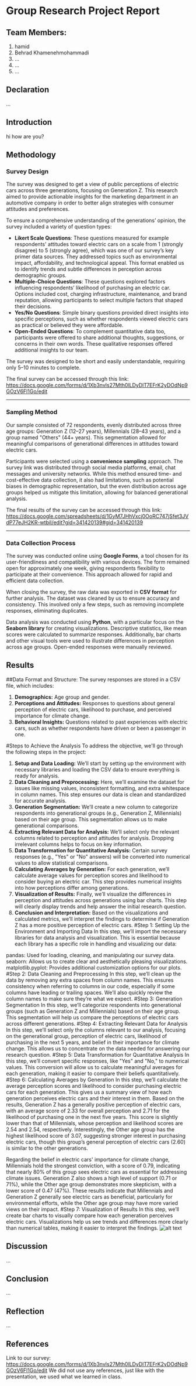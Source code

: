 # Group Research Project Report

## Team Members:
1. hamid
2. Behrad Khamenehmohammadi 
3. ... 
4. ... 
5. ... 

## Declaration
... 

## Introduction
hi how are you?

## Methodology

### Survey Design

The survey was designed to get a view of public perceptions of electric cars across three generations, focusing on Generation Z. This research aimed to provide actionable insights for the marketing department in an automotive company in order to better align strategies with consumer attitudes and preferences.

To ensure a comprehensive understanding of the generations’ opinion, the survey included a variety of question types:
- **Likert Scale Questions**: These questions measured for example respondents' attitudes toward electric cars on a scale from 1 (strongly disagree) to 5 (strongly agree), which was one of our survey’s key primer data sources. They addressed topics such as environmental impact, affordability, and technological appeal. This format enabled us to identify trends and subtle differences in perception across demographic groups.
- **Multiple-Choice Questions**: These questions explored factors influencing respondents’ likelihood of purchasing an electric car. Options included cost, charging infrastructure, maintenance, and brand reputation, allowing participants to select multiple factors that shaped their decisions.
- **Yes/No Questions**: Simple binary questions provided direct insights into specific perceptions, such as whether respondents viewed electric cars as practical or believed they were affordable.
- **Open-Ended Questions**: To complement quantitative data too, participants were offered to share additional thoughts, suggestions, or concerns in their own words. These qualitative responses offered additional insights to our team.

The survey was designed to be short and easily understandable, requiring only 5–10 minutes to complete.

The final survey can be accessed through this link: https://docs.google.com/forms/d/1Xb3nvls27Mth0lLDyDlT7EFrK2yDOdNp9GOzV6Fl1Go/edit

---

### Sampling Method

Our sample consisted of 72 respondents, evenly distributed across three age groups: Generation Z (12–27 years), Millennials (28–43 years), and a group named "Others" (44+ years). This segmentation allowed for meaningful comparisons of generational differences in attitudes toward electric cars.

Participants were selected using a **convenience sampling** approach. The survey link was distributed through social media platforms, email, chat messages and university networks. While this method ensured time- and cost-effective data collection, it also had limitations, such as potential biases in demographic representation, but the even distribution across age groups helped us mitigate this limitation, allowing for balanced generational analysis.

The final results of the survey can be accessed through this link: https://docs.google.com/spreadsheets/d/1GyM7JHhVxcj0OoRC747jSfet3JVdP77eJH2KR-wtbiI/edit?gid=341420139#gid=341420139

---

### Data Collection Process

The survey was conducted online using **Google Forms**, a tool chosen for its user-friendliness and compatibility with various devices. The form remained open for approximately one week, giving respondents flexibility to participate at their convenience. This approach allowed for rapid and efficient data collection.

When closing the survey, the raw data was exported in **CSV format** for further analysis. The dataset was cleaned by us to ensure accuracy and consistency. This involved only a few steps, such as removing incomplete responses, eliminating duplicates.

Data analysis was conducted using **Python**, with a particular focus on the **Seaborn library** for creating visualizations. Descriptive statistics, like mean scores were calculated to summarize responses. Additionally, bar charts and other visual tools were used to illustrate differences in perception across age groups. Open-ended responses were manually reviewed.

## Results
##Data Format and Structure:
The survey responses are stored in a CSV file, which includes:
1. **Demographics:**
Age group and gender.
2. **Perceptions and Attitudes:**
Responses to questions about general perception of electric cars, likelihood to purchase, and perceived importance for climate change.
3. **Behavioral Insights:** Questions related to past experiences with electric cars, such as whether respondents have driven or been a passenger in one.

#Steps to Achieve the Analysis
To address the objective, we'll go through the following steps in the project:
1.   **Setup and Data Loading:** We’ll start by setting up the environment with necessary libraries and loading the CSV data to ensure everything is ready for analysis.
2.   **Data Cleaning and Preprocessing:**
Here, we’ll examine the dataset for issues like missing values, inconsistent formatting, and extra whitespace in column names. This step ensures our data is clean and standardized for accurate analysis.
3. **Generation Segmentation:**
We’ll create a new column to categorize respondents into generational groups (e.g., Generation Z, Millennials) based on their age group. This segmentation allows us to make generational comparisons.
4. **Extracting Relevant Data for Analysis:**
We’ll select only the relevant columns related to perception and attitudes for analysis. Dropping irrelevant columns helps to focus on key information.
5. **Data Transformation for Quantitative Analysis:**
Certain survey responses (e.g., "Yes" or "No" answers) will be converted into numerical values to allow statistical comparisons.
6. **Calculating Averages by Generation:**
For each generation, we’ll calculate average values for perception scores and likelihood to consider buying an electric car. This step provides numerical insights into how perceptions differ among generations.
7. **Visualization of Results:**
Finally, we’ll visualize the differences in perception and attitudes across generations using bar charts. This step will clearly display trends and help answer the initial research question.
8. **Conclusion and Interpretation:**
Based on the visualizations and calculated metrics, we’ll interpret the findings to determine if Generation Z has a more positive perception of electric cars.
#Step 1: Setting Up the Environment and Importing Data
In this step, we’ll import the necessary libraries for data analysis and visualization. This is essential because each library has a specific role in handling and visualizing our data:

pandas: Used for loading, cleaning, and manipulating our survey data.
seaborn: Allows us to create clear and aesthetically pleasing visualizations.
matplotlib.pyplot: Provides additional customization options for our plots.
#Step 2: Data Cleaning and Preprocessing
In this step, we’ll clean up the data by removing any extra spaces from column names. This ensures consistency when referring to columns in our code, especially if some columns have leading or trailing spaces. We’ll also quickly review the column names to make sure they’re what we expect.
#Step 3: Generation Segmentation
In this step, we’ll categorize respondents into generational groups (such as Generation Z and Millennials) based on their age group. This segmentation will help us compare the perceptions of electric cars across different generations.
#Step 4: Extracting Relevant Data for Analysis
In this step, we’ll select only the columns relevant to our analysis, focusing on the generational group, perception of electric cars, likelihood of purchasing in the next 5 years, and belief in their importance for climate change. This allows us to concentrate on the data needed for answering our research question.
#Step 5: Data Transformation for Quantitative Analysis
In this step, we’ll convert specific responses, like "Yes" and "No," to numerical values. This conversion will allow us to calculate meaningful averages for each generation, making it easier to compare their beliefs quantitatively.
#Step 6: Calculating Averages by Generation
In this step, we’ll calculate the average perception scores and likelihood to consider purchasing electric cars for each generation. This gives us a summary view of how each generation perceives electric cars and their interest in them.
Based on the results, Generation Z has a generally positive perception of electric cars, with an average score of 2.33 for overall perception and 2.71 for the likelihood of purchasing one in the next five years. This score is slightly lower than that of Millennials, whose perception and likelihood scores are 2.54 and 2.54, respectively. Interestingly, the Other age group has the highest likelihood score of 3.07, suggesting stronger interest in purchasing electric cars, though this group’s general perception of electric cars (2.60) is similar to the other generations.

Regarding the belief in electric cars' importance for climate change, Millennials hold the strongest conviction, with a score of 0.79, indicating that nearly 80% of this group sees electric cars as essential for addressing climate issues. Generation Z also shows a high level of support (0.71 or 71%), while the Other age group demonstrates more skepticism, with a lower score of 0.47 (47%). These results indicate that Millennials and Generation Z generally see electric cars as beneficial, particularly for environmental efforts, while the Other age group may have more varied views on their impact.
#Step 7: Visualization of Results
In this step, we’ll create bar charts to visually compare how each generation perceives electric cars. Visualizations help us see trends and differences more clearly than numerical tables, making it easier to interpret the findings.
![alt text](https://raw.githubusercontent.com/IBS-International-Business-School/group-research-project-report-green-group/refs/heads/main/Graphs/5.JPG)
## Discussion
... 

## Conclusion
... 

## Reflection
... 

## References
Link to our survey: https://docs.google.com/forms/d/1Xb3nvls27Mth0lLDyDlT7EFrK2yDOdNp9GOzV6Fl1Go/edit
We did not use any references, just like with the presentation, we used what we learned in class.
